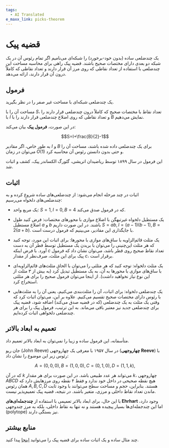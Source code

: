 ```yaml
---
tags:
  - AI Translated
e_maxx_link: picks-theorem
---
```


# قضیه پیک

یک چندضلعی ساده (بدون خود-برخورد) را شبکه‌ای می‌نامیم اگر تمام رئوس آن در یک شبکه دو بعدی دارای مختصات صحیح باشند. قضیه پیک راهی برای محاسبه مساحت این چندضلعی با استفاده از تعداد نقاطی که روی مرز آن قرار دارند و تعداد نقاطی که کاملاً درون آن قرار دارند، ارائه می‌دهد.

## فرمول

یک چندضلعی شبکه‌ای با مساحت غیر صفر را در نظر بگیرید.

مساحت آن را با $S$، تعداد نقاط با مختصات صحیح که کاملاً درون چندضلعی قرار دارند را با $I$ و تعداد نقاطی که روی اضلاع چندضلعی قرار دارند را با $B$ نمایش می‌دهیم.

در این صورت، **فرمول پیک** بیان می‌کند:

$$S=I+\frac{B}{2}-1$$

به طور خاص، اگر مقادیر $I$ و $B$ برای یک چندضلعی داده شده باشند، مساحت آن را می‌توان در زمان $O(1)$ و حتی بدون دانستن رئوس آن محاسبه کرد.

این فرمول در سال ۱۸۹۹ توسط ریاضیدان اتریشی، گئورگ الکساندر پیک، کشف و اثبات شد.

## اثبات

اثبات در چند مرحله انجام می‌شود: از چندضلعی‌های ساده شروع کرده و به چندضلعی‌های دلخواه می‌رسیم:

-   یک مربع واحد: $S=1, I=0, B=4$ که در فرمول صدق می‌کند.

-   یک مستطیل دلخواه غیرتبهگن با اضلاع موازی با محورهای مختصات: فرض کنید طول اضلاع مستطیل $a$ و $b$ باشند. در این صورت داریم $S=ab, I=(a-1)(b-1), B=2(a+b)$. با جایگذاری این مقادیر، می‌بینیم که فرمول درست است.

-   یک مثلث قائم‌الزاویه با ساق‌های موازی با محورها: برای اثبات این مورد، توجه کنید که هر مثلث این‌چنینی را می‌توان با بریدن یک مستطیل توسط قطر آن به دست آورد. با فرض اینکه $c$ تعداد نقاط صحیح روی قطر باشد، می‌توان نشان داد که فرمول پیک برای این مثلث، صرف‌نظر از مقدار $c$، برقرار است.

-   یک مثلث دلخواه: توجه کنید که هر مثلثی را می‌توان با الحاق مثلث‌های قائم‌الزاویه‌ای با ساق‌های موازی با محورها به آن، به یک مستطیل تبدیل کرد (به بیش از ۳ مثلث از این نوع نیاز نخواهید داشت). از اینجا می‌توان فرمول صحیح را برای هر مثلثی استخراج کرد.

-   یک چندضلعی دلخواه: برای اثبات، آن را مثلث‌بندی می‌کنیم، یعنی آن را به مثلث‌هایی با رئوس دارای مختصات صحیح تقسیم می‌کنیم. علاوه بر این، می‌توان اثبات کرد که وقتی یک مثلث به یک چندضلعی (که در قضیه صدق می‌کند) اضافه شود، قضیه پیک برای چندضلعی جدید نیز معتبر باقی می‌ماند. به این ترتیب، فرمول پیک را برای هر چندضلعی دلخواهی اثبات کرده‌ایم.

## تعمیم به ابعاد بالاتر

متأسفانه، این فرمول ساده و زیبا را نمی‌توان به ابعاد بالاتر تعمیم داد.

جان ریو (John Reeve) در سال ۱۹۵۷ با معرفی یک چهاروجهی (**چهاروجهی Reeve**) با رئوس زیر این موضوع را نشان داد:

$$A=(0,0,0),
B=(1,0,0),
C=(0,1,0),
D=(1,1,k),$$

که در آن $k$ می‌تواند هر عدد طبیعی باشد. در این صورت برای هر مقدار $k$، چهاروجهی $ABCD$ هیچ نقطه صحیحی در داخل خود ندارد و فقط ۴ نقطه روی مرزهایش دارد که همان رئوس $A, B, C, D$ هستند. بنابراین، حجم و مساحت سطح می‌توانند با وجود ثابت ماندن تعداد نقاط داخلی و مرزی، متغیر باشند. در نتیجه، قضیه پیک تعمیم‌پذیر نیست.

با این حال، برای ابعاد بالاتر تعمیمی با استفاده از **چندجمله‌ای‌های Ehrhart** وجود دارد، اما این چندجمله‌ای‌ها بسیار پیچیده هستند و نه تنها به نقاط داخلی، بلکه به مرز چندوجهی (polytope) نیز بستگی دارند.

## منابع بیشتر
چند مثال ساده و یک اثبات ساده برای قضیه پیک را می‌توانید [اینجا](http://www.geometer.org/mathcircles/pick.pdf) پیدا کنید.